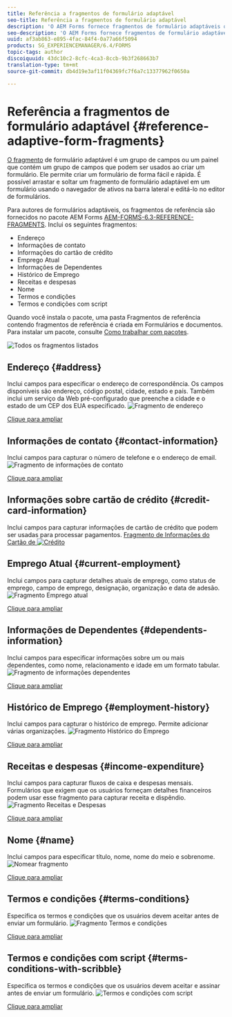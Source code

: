 ```yaml
---
title: Referência a fragmentos de formulário adaptável
seo-title: Referência a fragmentos de formulário adaptável
description: 'O AEM Forms fornece fragmentos de formulário adaptáveis que podem ser usados como ativos para criar um formulário rapidamente. '
seo-description: 'O AEM Forms fornece fragmentos de formulário adaptáveis que podem ser usados como ativos para criar um formulário rapidamente. '
uuid: af3ab863-e895-4fac-84f4-0a77a66f5094
products: SG_EXPERIENCEMANAGER/6.4/FORMS
topic-tags: author
discoiquuid: 43dc10c2-8cfc-4ca3-8ccb-9b3f268663b7
translation-type: tm+mt
source-git-commit: db4d19e3af11f04369fc7f6a7c13377962f0650a

---
```



# Referência a fragmentos de formulário adaptável {#reference-adaptive-form-fragments}

[O fragmento](/help/forms/using/adaptive-form-fragments.md) de formulário adaptável é um grupo de campos ou um painel que contém um grupo de campos que podem ser usados ao criar um formulário. Ele permite criar um formulário de forma fácil e rápida. É possível arrastar e soltar um fragmento de formulário adaptável em um formulário usando o navegador de ativos na barra lateral e editá-lo no editor de formulários.

Para autores de formulários adaptáveis, os fragmentos de referência são fornecidos no pacote AEM Forms [AEM-FORMS-6.3-REFERENCE-FRAGMENTS](https://www.adobeaemcloud.com/content/marketplace/marketplaceProxy.html?packagePath=/content/companies/public/adobe/packages/cq630/fd/AEM-FORMS-6.3-REFERENCE-FRAGMENTS). Inclui os seguintes fragmentos:

* Endereço
* Informações de contato
* Informações do cartão de crédito
* Emprego Atual
* Informações de Dependentes
* Histórico de Emprego
* Receitas e despesas
* Nome
* Termos e condições
* Termos e condições com script

Quando você instala o pacote, uma pasta Fragmentos de referência contendo fragmentos de referência é criada em Formulários e documentos. Para instalar um pacote, consulte [Como trabalhar com pacotes](/help/sites-administering/package-manager.md).

![Todos os fragmentos listados](assets/ootb-frags.png)

## Endereço {#address}

Inclui campos para especificar o endereço de correspondência. Os campos disponíveis são endereço, código postal, cidade, estado e país. Também inclui um serviço da Web pré-configurado que preenche a cidade e o estado de um CEP dos EUA especificado.
![Fragmento de endereço](assets/address.png)

[Clique para ampliar](assets/address.png)

## Informações de contato {#contact-information}

Inclui campos para capturar o número de telefone e o endereço de email.
![Fragmento de informações de contato](assets/contact-info.png)

[Clique para ampliar](assets/contact-info-1.png)

## Informações sobre cartão de crédito {#credit-card-information}

Inclui campos para capturar informações de cartão de crédito que podem ser usadas para processar pagamentos.
[ Fragmento de Informações do Cartão de ![Crédito](assets/cc-info.png)](assets/cc-info-1.png)

## Emprego Atual {#current-employment}

Inclui campos para capturar detalhes atuais de emprego, como status de emprego, campo de emprego, designação, organização e data de adesão.
![Fragmento Emprego atual](assets/current-emp.png)

[Clique para ampliar](assets/current-emp-1.png)

## Informações de Dependentes {#dependents-information}

Inclui campos para especificar informações sobre um ou mais dependentes, como nome, relacionamento e idade em um formato tabular.
![Fragmento de informações dependentes](assets/dependents-info.png)

[Clique para ampliar](assets/dependents-info-1.png)

## Histórico de Emprego {#employment-history}

Inclui campos para capturar o histórico de emprego. Permite adicionar várias organizações.
![Fragmento Histórico do Emprego](assets/emp-history.png)

[Clique para ampliar](assets/emp-history-1.png)

## Receitas e despesas {#income-expenditure}

Inclui campos para capturar fluxos de caixa e despesas mensais. Formulários que exigem que os usuários forneçam detalhes financeiros podem usar esse fragmento para capturar receita e dispêndio.
![Fragmento Receitas e Despesas](assets/income.png)

[Clique para ampliar](assets/income-1.png)

## Nome {#name}

Inclui campos para especificar título, nome, nome do meio e sobrenome.
![Nomear fragmento](assets/name.png)

[Clique para ampliar](assets/name-1.png)

## Termos e condições {#terms-conditions}

Especifica os termos e condições que os usuários devem aceitar antes de enviar um formulário.
![Fragmento Termos e condições](assets/tnc.png)

[Clique para ampliar](assets/tnc-1.png)

## Termos e condições com script {#terms-conditions-with-scribble}

Especifica os termos e condições que os usuários devem aceitar e assinar antes de enviar um formulário.
![Termos e condições com script](assets/tnc-scribble.png)

[Clique para ampliar](assets/tnc-scribble-1.png)
